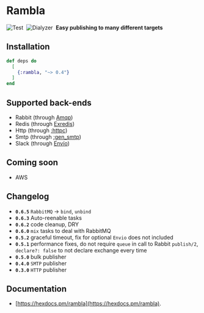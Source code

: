 # Rambla

![Test](https://github.com/am-kantox/rambla/workflows/Test/badge.svg)  ![Dialyzer](https://github.com/am-kantox/rambla/workflows/Dialyzer/badge.svg)  **Easy publishing to many different targets**

## Installation

```elixir
def deps do
  [
    {:rambla, "~> 0.4"}
  ]
end
```

## Supported back-ends

- Rabbit (through [Amqp](https://hexdocs.pm/amqp/))
- Redis (through [Exredis](https://hexdocs.pm/exredis))
- Http (through [:httpc](http://erlang.org/doc/man/httpc.html))
- Smtp (through [:gen_smtp](https://hexdocs.pm/gen_smtp))
- Slack (through [Envío](https://hexdocs.pm/envio))

## Coming soon

- AWS

## Changelog

-  **`0.6.5`** `RabbitMQ` → `bind`, `unbind`
-  **`0.6.3`** Auto-reenable tasks
-  **`0.6.2`** code cleanup, DRY
-  **`0.6.0`** `mix` tasks to deal with RabbitMQ
-  **`0.5.2`** graceful timeout, fix for optional `Envio` does not included
-  **`0.5.1`** performance fixes, do not require `queue` in call to Rabbit `publish/2`, `declare?: false` to not declare exchange every time
-  **`0.5.0`** bulk publisher
-  **`0.4.0`** `SMTP` publisher
-  **`0.3.0`** `HTTP` publisher

## Documentation

- [https://hexdocs.pm/rambla](https://hexdocs.pm/rambla).
